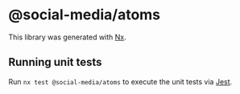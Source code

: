 # @social-media/atoms

This library was generated with [Nx](https://nx.dev).

## Running unit tests

Run `nx test @social-media/atoms` to execute the unit tests via [Jest](https://jestjs.io).
